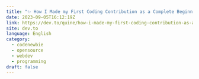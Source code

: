 ```yaml
---
title: "✨ How I Made my First Coding Contribution as a Complete Beginner 🚀"
date: 2023-09-05T16:12:19Z
link: https://dev.to/quine/how-i-made-my-first-coding-contribution-as-a-complete-beginner-2g8f?utm_medium=RSS&utm_source=news.12bit.vn
site: dev.to
language: English
category:
  - codenewbie
  - opensource
  - webdev
  - programming
draft: false
---
```

